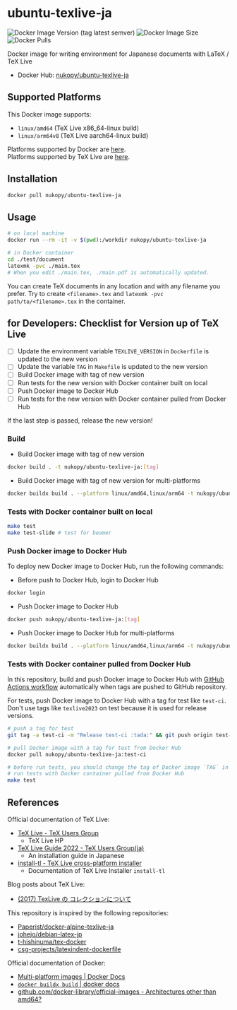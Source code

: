 # ubuntu-texlive-ja

![Docker Image Version (tag latest semver)](https://img.shields.io/docker/v/nukopy/ubuntu-texlive-ja) ![Docker Image Size](https://img.shields.io/docker/image-size/nukopy/ubuntu-texlive-ja) ![Docker Pulls](https://img.shields.io/docker/pulls/nukopy/ubuntu-texlive-ja)

Docker image for writing environment for Japanese documents with LaTeX / TeX Live

- Docker Hub: [nukopy/ubuntu-texlive-ja](https://hub.docker.com/repository/docker/nukopy/ubuntu-texlive-ja)

## Supported Platforms

This Docker image supports:

- `linux/amd64` (TeX Live x86_64-linux build)
- `linux/arm64v8` (TeX Live aarch64-linux build)

Platforms supported by Docker are [here](https://github.com/docker-library/official-images#architectures-other-than-amd64).<br>
Platforms supported by TeX Live are [here](https://tug.org/texlive/doc.html#:~:text=Perl%C2%A0modules.-,Supported%20systems,-If%20you%20can).

## Installation

```sh
docker pull nukopy/ubuntu-texlive-ja
```

## Usage

```sh
# on local machine
docker run --rm -it -v $(pwd):/workdir nukopy/ubuntu-texlive-ja

# in Docker container
cd ./test/document
latexmk -pvc ./main.tex
# When you edit ./main.tex, ./main.pdf is automatically updated.
```

You can create TeX documents in any location and with any filename you prefer. Try to create `<filename>.tex` and `latexmk -pvc path/to/<filename>.tex` in the container.

## for Developers: Checklist for Version up of TeX Live

- [ ] Update the environment variable `TEXLIVE_VERSION` in `Dockerfile` is updated to the new version
- [ ] Update the variable `TAG` in `Makefile` is updated to the new version
- [ ] Build Docker image with tag of new version
- [ ] Run tests for the new version with Docker container built on local
- [ ] Push Docker image to Docker Hub
- [ ] Run tests for the new version with Docker container pulled from Docker Hub

If the last step is passed, release the new version!

### Build

- Build Docker image with tag of new version

```sh
docker build . -t nukopy/ubuntu-texlive-ja:[tag]
```

- Build Docker image with tag of new version for multi-platforms

```sh
docker buildx build . --platform linux/amd64,linux/arm64 -t nukopy/ubuntu-texlive-ja:[tag]
```

### Tests with Docker container built on local

```sh
make test
make test-slide # test for beamer
```

### Push Docker image to Docker Hub

To deploy new Docker image to Docker Hub, run the following commands:

- Before push to Docker Hub, login to Docker Hub

```sh
docker login
```

- Push Docker image to Docker Hub

```sh
docker push nukopy/ubuntu-texlive-ja:[tag]
```

- Push Docker image to Docker Hub for multi-platforms

```sh
docker buildx build . --platform linux/amd64,linux/arm64 -t nukopy/ubuntu-texlive-ja:[tag] --push
```

### Tests with Docker container pulled from Docker Hub

In this repository, build and push Docker image to Docker Hub with [GitHub Actions workflow](https://github.com/nukopy/ubuntu-texlive-ja/actions) automatically when tags are pushed to GitHub repository.

For tests, push Docker image to Docker Hub with a tag for test like `test-ci`. Don't use tags like `texlive2023` on test because it is used for release versions.

```sh
# push a tag for test
git tag -a test-ci -m "Release test-ci :tada:" && git push origin test-ci

# pull Docker image with a tag for test from Docker Hub
docker pull nukopy/ubuntu-texlive-ja:test-ci

# before run tests, you should change the tag of Docker image `TAG` in `Makefile` like `TAG := test-ci`
# run tests with Docker container pulled from Docker Hub
make test
```

## References

Official documentation of TeX Live:

- [TeX Live - TeX Users Group](https://tug.org/texlive/)
  - TeX Live HP
- [TeX Live Guide 2022 - TeX Users Group(ja)](https://tug.org/texlive/doc/texlive-ja/texlive-ja.pdf)
  - An installation guide in Japanese
- [install-tl - TeX Live cross-platform installer](https://tug.org/texlive/doc/install-tl.html)
  - Documentation of TeX Live Installer `install-tl`

Blog posts about TeX Live:

- [(2017) TexLive の コレクションについて](https://takec.hatenablog.jp/entry/2017/09/18/091532)

This repository is inspired by the following repositories:

- [Paperist/docker-alpine-texlive-ja](https://github.com/Paperist/docker-alpine-texlive-ja)
- [johejo/debian-latex-jp](https://github.com/johejo/debian-latex-jp)
- [t-hishinuma/tex-docker](https://github.com/t-hishinuma/tex-docker)
- [csg-projects/latexindent-dockerfile](https://github.com/csg-projects/latexindent-dockerfile)

Official documentation of Docker:

- [Multi-platform images | Docker Docs](https://docs.docker.com/build/building/multi-platform/)
- [`docker buildx build` | docker docs](https://docs.docker.com/engine/reference/commandline/buildx_build/)
- [github.com/docker-library/official-images - Architectures other than amd64?](https://github.com/docker-library/official-images#architectures-other-than-amd64)

